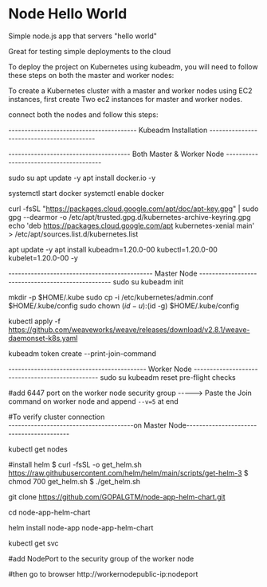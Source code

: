 # Node Hello World

Simple node.js app that servers "hello world"

Great for testing simple deployments to the cloud

To deploy the project on Kubernetes using kubeadm, you will need to follow these steps on both the master and worker nodes:

To create a Kubernetes cluster with a master and worker nodes using EC2 instances, first create Two ec2 instances for master and worker nodes.

connect both the nodes and follow this steps:

---------------------------------------- Kubeadm Installation ------------------------------------------ 

-------------------------------------- Both Master & Worker Node ---------------------------------------

sudo su
apt update -y
apt install docker.io -y

systemctl start docker
systemctl enable docker

curl -fsSL "https://packages.cloud.google.com/apt/doc/apt-key.gpg" | sudo gpg --dearmor -o /etc/apt/trusted.gpg.d/kubernetes-archive-keyring.gpg
echo 'deb https://packages.cloud.google.com/apt kubernetes-xenial main' > /etc/apt/sources.list.d/kubernetes.list

apt update -y
apt install kubeadm=1.20.0-00 kubectl=1.20.0-00 kubelet=1.20.0-00 -y

--------------------------------------------- Master Node -------------------------------------------------- 
sudo su
kubeadm init

  mkdir -p $HOME/.kube
  sudo cp -i /etc/kubernetes/admin.conf $HOME/.kube/config
  sudo chown $(id -u):$(id -g) $HOME/.kube/config
  
kubectl apply -f https://github.com/weaveworks/weave/releases/download/v2.8.1/weave-daemonset-k8s.yaml

kubeadm token create --print-join-command
  

------------------------------------------- Worker Node ------------------------------------------------ 
sudo su
kubeadm reset pre-flight checks

#add 6447 port on the worker node security group 
-----> Paste the Join command on worker node and append `--v=5` at end

#To verify cluster connection  
---------------------------------------on Master Node-----------------------------------------

kubectl get nodes

#install helm
$ curl -fsSL -o get_helm.sh https://raw.githubusercontent.com/helm/helm/main/scripts/get-helm-3
$ chmod 700 get_helm.sh
$ ./get_helm.sh

git clone https://github.com/GOPALGTM/node-app-helm-chart.git

cd node-app-helm-chart

helm install node-app node-app-helm-chart

kubectl get svc

#add NodePort to the security group of the worker node

#then go to browser http://workernodepublic-ip:nodeport
